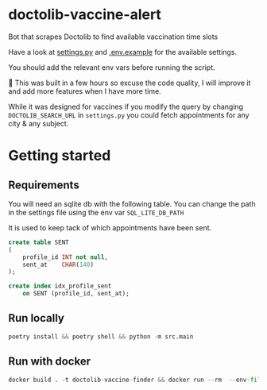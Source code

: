 # doctolib-vaccine-alert
Bot that scrapes Doctolib to find available vaccination time slots

Have a look at [settings.py](./src/settings.py) and [.env.example](.env.example) for the available settings.

You should add the relevant env vars before running the script.

🚧 This was built in a few hours so excuse the code quality, I will improve it and add more features when I have more time.  

While it was designed for vaccines if you modify the query by changing `DOCTOLIB_SEARCH_URL` in `settings.py` you could fetch appointments for any city & any subject. 

# Getting started

## Requirements

You will need an sqlite db with the following table. You can change the path in the settings file using the env var `SQL_LITE_DB_PATH`


It is used to keep tack of which appointments have been sent.

```sql
create table SENT
(
    profile_id INT not null,
    sent_at    CHAR(140)
);

create index idx_profile_sent
    on SENT (profile_id, sent_at);
```

## Run locally

```python
poetry install && poetry shell && python -m src.main
```

## Run with docker

```python
docker build . -t doctolib-vaccine-finder && docker run --rm  --env-file=.env doctolib-vaccine-finder
```
